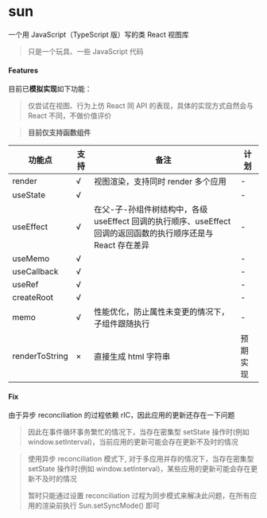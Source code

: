 # sun

一个用 JavaScript（TypeScript 版）写的类 React 视图库

> 只是一个玩具、一些 JavaScript 代码
>



#### Features

目前已**模拟实现**如下功能：

> 仅尝试在视图、行为上仿 React 同 API 的表现，具体的实现方式自然会与 React 不同，不做价值评价

> **目前仅支持函数组件**

| 功能点         | 支持 | 备注                                                         | 计划     |
| -------------- | ---- | ------------------------------------------------------------ | -------- |
| render         | √    | 视图渲染，支持同时 render 多个应用                           | -        |
| useState       | √    |                                                              | -        |
| useEffect      | √    | 在父-子-孙组件树结构中，各级 useEffect 回调的执行顺序、useEffect 回调的返回函数的执行顺序还是与 React 存在差异 | -        |
| useMemo        | √    |                                                              | -        |
| useCallback    | √    |                                                              | -        |
| useRef         | √    |                                                              | -        |
| createRoot     | √    |                                                              | -        |
| memo           | √    | 性能优化，防止属性未变更的情况下，子组件跟随执行             | -        |
| renderToString | ×    | 直接生成 html 字符串                                         | 预期实现 |



#### Fix

由于异步 reconciliation 的过程依赖 rIC，因此应用的更新还存在一下问题

> 因此在事件循环事务繁忙的情况下，当存在密集型 setState 操作时(例如 window.setInterval)，当前应用的更新可能会存在更新不及时的情况

> 使用异步 reconciliation 模式下, 对于多应用并存的情况下，当存在密集型 setState 操作时(例如 window.setInterval)，某些应用的更新可能会存在更新不及时的情况
>
> 暂时只能通过设置 reconciliation 过程为同步模式来解决此问题，在所有应用的渲染前执行 Sun.setSyncMode() 即可 

